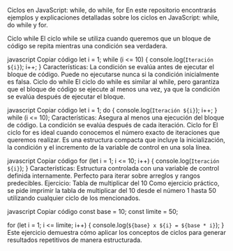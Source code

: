 Ciclos en JavaScript: while, do while, for
En este repositorio encontrarás ejemplos y explicaciones detalladas sobre los ciclos en JavaScript: while, do while y for.

Ciclo while
El ciclo while se utiliza cuando queremos que un bloque de código se repita mientras una condición sea verdadera.

javascript
Copiar código
let i = 1;
while (i <= 10) {
    console.log(`Iteración ${i}`);
    i++;
}
Características:
La condición se evalúa antes de ejecutar el bloque de código.
Puede no ejecutarse nunca si la condición inicialmente es falsa.
Ciclo do while
El ciclo do while es similar al while, pero garantiza que el bloque de código se ejecute al menos una vez, ya que la condición se evalúa después de ejecutar el bloque.

javascript
Copiar código
let i = 1;
do {
    console.log(`Iteración ${i}`);
    i++;
} while (i <= 10);
Características:
Asegura al menos una ejecución del bloque de código.
La condición se evalúa después de cada iteración.
Ciclo for
El ciclo for es ideal cuando conocemos el número exacto de iteraciones que queremos realizar. Es una estructura compacta que incluye la inicialización, la condición y el incremento de la variable de control en una sola línea.

javascript
Copiar código
for (let i = 1; i <= 10; i++) {
    console.log(`Iteración ${i}`);
}
Características:
Estructura controlada con una variable de control definida internamente.
Perfecto para iterar sobre arreglos y rangos predecibles.
Ejercicio: Tabla de multiplicar del 10
Como ejercicio práctico, se pide imprimir la tabla de multiplicar del 10 desde el número 1 hasta 50 utilizando cualquier ciclo de los mencionados.

javascript
Copiar código
const base = 10;
const limite = 50;

for (let i = 1; i <= limite; i++) {
    console.log(`${base} x ${i} = ${base * i}`);
}
Este ejercicio demuestra cómo aplicar los conceptos de ciclos para generar resultados repetitivos de manera estructurada.


